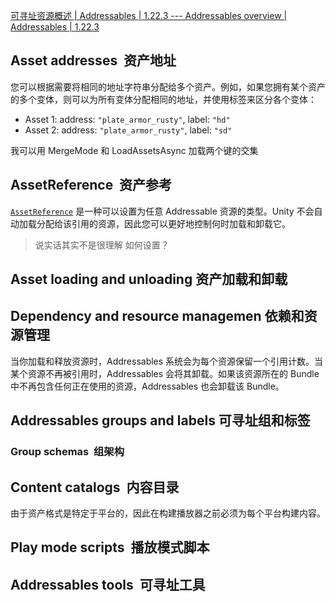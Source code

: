 
[可寻址资源概述 | Addressables | 1.22.3 --- Addressables overview | Addressables | 1.22.3](https://docs.unity3d.com/Packages/com.unity.addressables@1.22/manual/AddressableAssetsOverview.html)

## Asset addresses  资产地址
您可以根据需要将相同的地址字符串分配给多个资产。例如，如果您拥有某个资产的多个变体，则可以为所有变体分配相同的地址，并使用标签来区分各个变体：

- Asset 1: address: `"plate_armor_rusty"`, label: `"hd"`  
- Asset 2: address: `"plate_armor_rusty"`, label: `"sd"`  

我可以用 MergeMode 和 LoadAssetsAsync 加载两个键的交集

## AssetReference  资产参考

[`AssetReference`](https://docs.unity3d.com/Packages/com.unity.addressables@1.22/api/UnityEngine.AddressableAssets.AssetReference.html) 是一种可以设置为任意 Addressable 资源的类型。Unity 不会自动加载分配给该引用的资源，因此您可以更好地控制何时加载和卸载它。

> 说实话其实不是很理解
> 如何设置？

## Asset loading and unloading  资产加载和卸载


## Dependency and resource managemen 依赖和资源管理

当你加载和释放资源时，Addressables 系统会为每个资源保留一个引用计数。当某个资源不再被引用时，Addressables 会将其卸载。如果该资源所在的 Bundle 中不再包含任何正在使用的资源，Addressables 也会卸载该 Bundle。

## Addressables groups and labels  可寻址组和标签

###   Group schemas  组架构

## Content catalogs  内容目录
由于资产格式是特定于平台的，因此在构建播放器之前必须为每个平台构建内容。

## Play mode scripts  播放模式脚本

## Addressables tools  可寻址工具